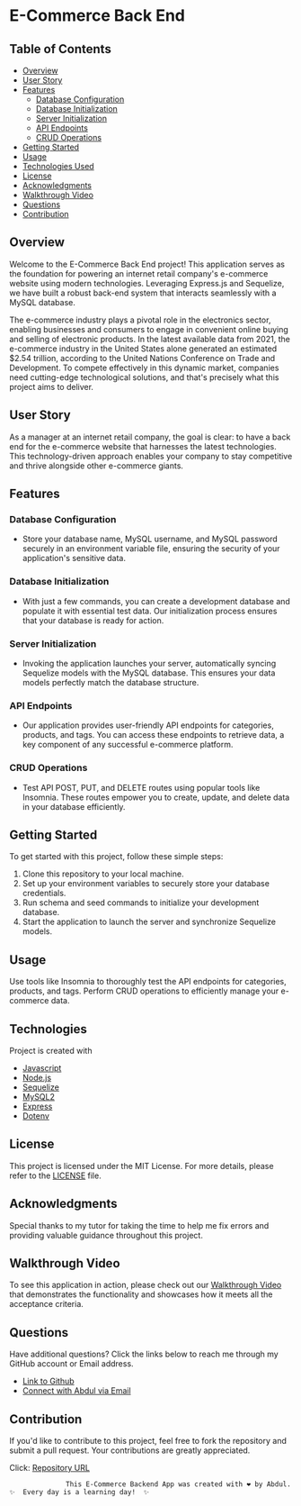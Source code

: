 # E-Commerce Back End

## Table of Contents
  - [Overview](#overview)
  - [User Story](#user-story)
  - [Features](#features)
    - [Database Configuration](#database-configuration)
    - [Database Initialization](#database-initialization)
    - [Server Initialization](#server-initialization)
    - [API Endpoints](#api-endpoints)
    - [CRUD Operations](#crud-operations)
  - [Getting Started](#getting-started)
  - [Usage](#usage)
  - [Technologies Used](#technologies-used)
  - [License](#license)
  - [Acknowledgments](#acknowledgments)
  - [Walkthrough Video](#walkthrough-video)
  - [Questions](#questions)
  - [Contribution](#contribution)


## Overview

Welcome to the E-Commerce Back End project! This application serves as the foundation for powering an internet retail company's e-commerce website using modern technologies. Leveraging Express.js and Sequelize, we have built a robust back-end system that interacts seamlessly with a MySQL database.

The e-commerce industry plays a pivotal role in the electronics sector, enabling businesses and consumers to engage in convenient online buying and selling of electronic products. In the latest available data from 2021, the e-commerce industry in the United States alone generated an estimated $2.54 trillion, according to the United Nations Conference on Trade and Development. To compete effectively in this dynamic market, companies need cutting-edge technological solutions, and that's precisely what this project aims to deliver.

## User Story

As a manager at an internet retail company, the goal is clear: to have a back end for the e-commerce website that harnesses the latest technologies. This technology-driven approach enables your company to stay competitive and thrive alongside other e-commerce giants.

## Features

### Database Configuration

- Store your database name, MySQL username, and MySQL password securely in an environment variable file, ensuring the security of your application's sensitive data.

### Database Initialization

- With just a few commands, you can create a development database and populate it with essential test data. Our initialization process ensures that your database is ready for action.

### Server Initialization

- Invoking the application launches your server, automatically syncing Sequelize models with the MySQL database. This ensures your data models perfectly match the database structure.

### API Endpoints

- Our application provides user-friendly API endpoints for categories, products, and tags. You can access these endpoints to retrieve data, a key component of any successful e-commerce platform.

### CRUD Operations

- Test API POST, PUT, and DELETE routes using popular tools like Insomnia. These routes empower you to create, update, and delete data in your database efficiently.

## Getting Started

To get started with this project, follow these simple steps:

1. Clone this repository to your local machine.
2. Set up your environment variables to securely store your database credentials.
3. Run schema and seed commands to initialize your development database.
4. Start the application to launch the server and synchronize Sequelize models.

## Usage

Use tools like Insomnia to thoroughly test the API endpoints for categories, products, and tags. Perform CRUD operations to efficiently manage your e-commerce data.

## Technologies
Project is created with 
* [Javascript](https://www.javascript.com/)
* [Node.js](https://nodejs.org/en/)
* [Sequelize](https://www.npmjs.com/package/sequelize)
* [MySQL2](https://www.npmjs.com/package/mysql2)
* [Express](https://www.npmjs.com/package/express)
* [Dotenv](https://www.npmjs.com/package/dotenv)

## License

This project is licensed under the MIT License. For more details, please refer to the [LICENSE](LICENSE) file.

## Acknowledgments

Special thanks to my tutor for taking the time to help me fix errors and providing valuable guidance throughout this project.

## Walkthrough Video

To see this application in action, please check out our [Walkthrough Video](#) that demonstrates the functionality and showcases how it meets all the acceptance criteria.

## Questions

Have additional questions? Click the links below to reach me through my GitHub account or Email address.

- [Link to Github](https://github.com/abdulsamedtma)
- [Connect with Abdul via Email](mailto:abdulsamedtma@gmail.com)

## Contribution

If you'd like to contribute to this project, feel free to fork the repository and submit a pull request. Your contributions are greatly appreciated.

Click: [Repository URL](https://github.com/abdulsamedtma/e-commerce-backend)


                  This E-Commerce Backend App was created with ❤️ by Abdul. ✨  Every day is a learning day!  ✨